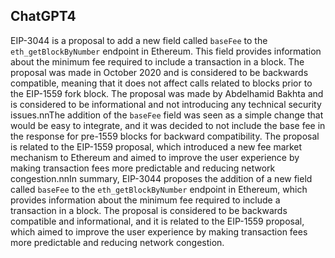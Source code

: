 ## ChatGPT4

EIP-3044 is a proposal to add a new field called `baseFee` to the `eth_getBlockByNumber` endpoint in Ethereum. This field provides information about the minimum fee required to include a transaction in a block. The proposal was made in October 2020 and is considered to be backwards compatible, meaning that it does not affect calls related to blocks prior to the EIP-1559 fork block. The proposal was made by Abdelhamid Bakhta and is considered to be informational and not introducing any technical security issues.nnThe addition of the `baseFee` field was seen as a simple change that would be easy to integrate, and it was decided to not include the base fee in the response for pre-1559 blocks for backward compatibility. The proposal is related to the EIP-1559 proposal, which introduced a new fee market mechanism to Ethereum and aimed to improve the user experience by making transaction fees more predictable and reducing network congestion.nnIn summary, EIP-3044 proposes the addition of a new field called `baseFee` to the `eth_getBlockByNumber` endpoint in Ethereum, which provides information about the minimum fee required to include a transaction in a block. The proposal is considered to be backwards compatible and informational, and it is related to the EIP-1559 proposal, which aimed to improve the user experience by making transaction fees more predictable and reducing network congestion.
